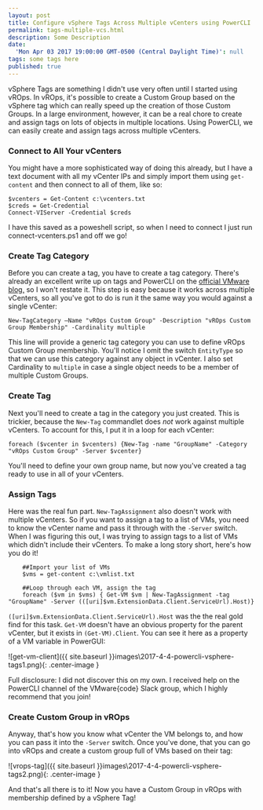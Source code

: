 ```yaml
---
layout: post
title: Configure vSphere Tags Across Multiple vCenters using PowerCLI
permalink: tags-multiple-vcs.html
description: Some Description
date:
  'Mon Apr 03 2017 19:00:00 GMT-0500 (Central Daylight Time)': null
tags: some tags here
published: true
---
```


vSphere Tags are something I didn't use very often until I started using vROps.  In vROps, it's possible to create a Custom Group based on the vSphere tag which can really speed up the creation of those Custom Groups.  In a large environment, however, it can be a real chore to create and assign tags on lots of objects in multiple locations.  Using PowerCLI, we can easily create and assign tags across multiple vCenters.

### Connect to All Your vCenters
You might have a more sophisticated way of doing this already, but I have a text document with all my vCenter IPs and simply import them using `get-content` and then connect to all of them, like so:

```posh
$vcenters = Get-Content c:\vcenters.txt
$creds = Get-Credential
Connect-VIServer -Credential $creds
```

I have this saved as a poweshell script, so when I need to connect I just run connect-vcenters.ps1 and off we go!

### Create Tag Category
Before you can create a tag, you have to create a tag category.  There's already an excellent write up on tags and PowerCLI on the [official VMware blog,](https://blogs.vmware.com/PowerCLI/2014/03/using-vsphere-tags-powercli.html) so I won't restate it.  This step is easy because it works across multiple vCenters, so all you've got to do is run it the same way you would against a single vCenter:

```posh
New-TagCategory –Name "vROps Custom Group" -Description "vROps Custom Group Membership" -Cardinality multiple
```

This line will provide a generic tag category you can use to define vROps Custom Group membership.  You'll notice I omit the switch `EntityType` so that we can use this category against any object in vCenter.  I also set Cardinality to `multiple` in case a single object needs to be a member of multiple Custom Groups.  

### Create Tag
Next you'll need to create a tag in the category you just created.  This is trickier, because the `New-Tag` commandlet does *not* work against multiple vCenters.  To account for this, I put it in a loop for each vCenter:

```posh
foreach ($vcenter in $vcenters) {New-Tag -name "GroupName" -Category "vROps Custom Group" -Server $vcenter}
```
    
You'll need to define your own group name, but now you've created a tag ready to use in all of your vCenters.

### Assign Tags
Here was the real fun part.  `New-TagAssignment` also doesn't work with multiple vCenters.  So if you want to assign a tag to a list of VMs, you need to know the vCenter name and pass it through with the `-Server` switch.  When I was figuring this out, I was trying to assign tags to a list of VMs which didn't include their vCenters.  To make a long story short, here's how you do it!

```posh
    ##Import your list of VMs
    $vms = get-content c:\vmlist.txt
    
    ##Loop through each VM, assign the tag
    foreach ($vm in $vms) { Get-VM $vm | New-TagAssignment -tag "GroupName" -Server (([uri]$vm.ExtensionData.Client.ServiceUrl).Host)}
```
 
`([uri]$vm.ExtensionData.Client.ServiceUrl).Host` was the the real gold find for this task. `Get-VM` doesn't have an obvious property for the parent vCenter, but it exists in `(Get-VM).Client`.  You can see it here as a property of a VM variable in PowerGUI:

![get-vm-client]({{ site.baseurl }}images\2017-4-4-powercli-vsphere-tags1.png){: .center-image }

Full disclosure: I did not discover this on my own.  I received help on the PowerCLI channel of the VMware{code} Slack group, which I highly recommend that you join!

### Create Custom Group in vROps
Anyway, that's how you know what vCenter the VM belongs to, and how you can pass it into the `-Server` switch.  Once you've done, that you can go into vROps and create a custom group full of VMs based on their tag:

![vrops-tag]({{ site.baseurl }}images\2017-4-4-powercli-vsphere-tags2.png){: .center-image }

And that's all there is to it!  Now you have a Custom Group in vROps with membership defined by a vSphere Tag!
